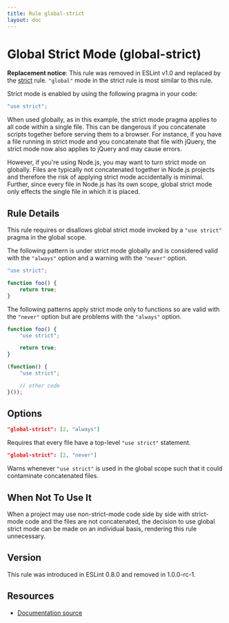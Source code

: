 ```yaml
---
title: Rule global-strict
layout: doc
---
```

<!-- Note: No pull requests accepted for this file. See README.md in the root directory for details. -->
# Global Strict Mode (global-strict)

**Replacement notice**: This rule was removed in ESLint v1.0 and replaced by the [strict](strict) rule. `"global"` mode in the strict rule is most similar to this rule.

Strict mode is enabled by using the following pragma in your code:

```js
"use strict";
```

When used globally, as in this example, the strict mode pragma applies to all code within a single file. This can be dangerous if you concatenate scripts together before serving them to a browser. For instance, if you have a file running in strict mode and you concatenate that file with jQuery, the strict mode now also applies to jQuery and may cause errors.

However, if you're using Node.js, you may want to turn strict mode on globally. Files are typically not concatenated together in Node.js projects and therefore the risk of applying strict mode accidentally is minimal. Further, since every file in Node.js has its own scope, global strict mode only effects the single file in which it is placed.

## Rule Details

This rule requires or disallows global strict mode invoked by a `"use strict"` pragma in the global scope.

The following pattern is under strict mode globally and is considered valid with the `"always"` option and a warning with the `"never"` option.

```js
"use strict";

function foo() {
    return true;
}
```

The following patterns apply strict mode only to functions so are valid with the `"never"` option but are problems with the `"always"` option.

```js
function foo() {
    "use strict";

    return true;
}

(function() {
    "use strict";

    // other code
}());
```

## Options

```json
"global-strict": [2, "always"]
```

Requires that every file have a top-level `"use strict"` statement.

```json
"global-strict": [2, "never"]
```

Warns whenever `"use strict"` is used in the global scope such that it could contaminate concatenated files.

## When Not To Use It

When a project may use non-strict-mode code side by side with strict-mode code and the files are not concatenated, the decision to use global strict mode can be made on an individual basis, rendering this rule unnecessary.

## Version

This rule was introduced in ESLint 0.8.0 and removed in 1.0.0-rc-1.

## Resources

* [Documentation source](https://github.com/eslint/eslint/tree/master/docs/rules/global-strict.md)
